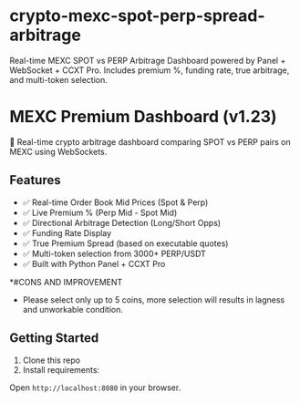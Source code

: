 # crypto-mexc-spot-perp-spread-arbitrage
Real-time MEXC SPOT vs PERP Arbitrage Dashboard powered by Panel + WebSocket + CCXT Pro. Includes premium %, funding rate, true arbitrage, and multi-token selection.

# MEXC Premium Dashboard (v1.23)

🚀 Real-time crypto arbitrage dashboard comparing SPOT vs PERP pairs on MEXC using WebSockets.

## Features

- ✅ Real-time Order Book Mid Prices (Spot & Perp)
- ✅ Live Premium % (Perp Mid - Spot Mid)
- ✅ Directional Arbitrage Detection (Long/Short Opps)
- ✅ Funding Rate Display
- ✅ True Premium Spread (based on executable quotes)
- ✅ Multi-token selection from 3000+ PERP/USDT
- ✅ Built with Python Panel + CCXT Pro

*#CONS AND IMPROVEMENT
- Please select only up to 5 coins, more selection will results in lagness and unworkable condition. 

## Getting Started

1. Clone this repo
2. Install requirements:

Open `http://localhost:8080` in your browser.










